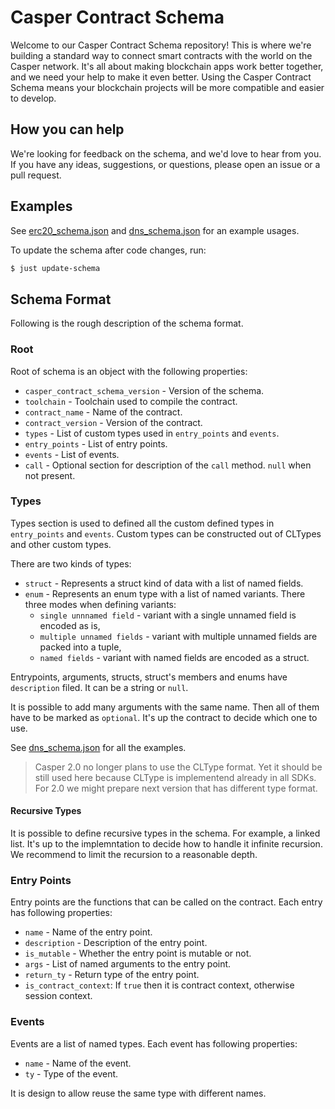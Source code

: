 # Casper Contract Schema

Welcome to our Casper Contract Schema repository! This is where we're building a
standard way to connect smart contracts with the world on the Casper network.
It's all about making blockchain apps work better together, and we need your
help to make it even better. Using the Casper Contract Schema means your
blockchain projects will be more compatible and easier to develop.

## How you can help

We're looking for feedback on the schema, and we'd love to hear from you. If you
have any ideas, suggestions, or questions, please open an issue or a pull
request.

## Examples
See [erc20_schema.json] and [dns_schema.json] for an example usages.

To update the schema after code changes, run:
```bash
$ just update-schema
```

## Schema Format

Following is the rough description of the schema format.

### Root
Root of schema is an object with the following properties:
- `casper_contract_schema_version` - Version of the schema.
- `toolchain` - Toolchain used to compile the contract.
- `contract_name` - Name of the contract.
- `contract_version` - Version of the contract.
- `types` - List of custom types used in `entry_points` and `events`.
- `entry_points` - List of entry points.
- `events` - List of events.
- `call` - Optional section for description of the `call` method. `null` when not
  present.

### Types
Types section is used to defined all the custom defined types in `entry_points`
and `events`. Custom types can be constructed out of CLTypes and other custom
types.

There are two kinds of types:
- `struct` - Represents a struct kind of data with a list of named fields.
- `enum` - Represents an enum type with a list of named variants. There three
  modes when defining variants:
    - `single unnnamed field` - variant with a single unnamed field is encoded
      as is,
    - `multiple unnamed fields` - variant with multiple unnamed fields are
      packed into a tuple,
    - `named fields` - variant with named fields are encoded as a struct.

Entrypoints, arguments, structs, struct's members and enums have `description`
filed. It can be a string or `null`.

It is possible to add many arguments with the same name. Then all of them have to
be marked as `optional`. It's up the contract to decide which one to use.

See [dns_schema.json] for all the examples.

> Casper 2.0 no longer plans to use the CLType format. Yet it should be still
> used here because CLType is implementend already in all SDKs. For 2.0 we might
> prepare next version that has different type format.

#### Recursive Types
It is possible to define recursive types in the schema. For example, a linked
list. It's up to the implemntation to decide how to handle it infinite
recursion. We recommend to limit the recursion to a reasonable depth.

### Entry Points
Entry points are the functions that can be called on the contract. Each entry
has following properties:
- `name` - Name of the entry point.
- `description` - Description of the entry point.
- `is_mutable` - Whether the entry point is mutable or not.
- `args` - List of named arguments to the entry point.
- `return_ty` - Return type of the entry point.
- `is_contract_context`: If `true` then it is contract context, otherwise
  session context.

### Events
Events are a list of named types. Each event has following properties:
- `name` - Name of the event.
- `ty` - Type of the event.

It is design to allow reuse the same type with different names.

[dns_schema.json]: ./casper-contract-schema/examples/dns_schema.json
[erc20_schema.json]: ./casper-contract-schema/examples/erc20_schema.json
